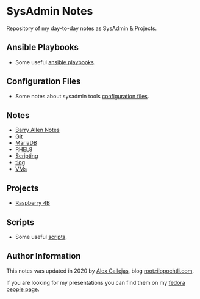 # SysAdmin Notes

Repository of my day-to-day notes as SysAdmin & Projects.

## Ansible Playbooks

- Some useful [ansible playbooks](https://github.com/rootzilopochtli/sysadmin-notes/tree/master/ansible-playbooks).

## Configuration Files

- Some notes about sysadmin tools [configuration files](https://github.com/rootzilopochtli/sysadmin-notes/tree/master/conf).

## Notes

- [Barry Allen Notes](https://github.com/rootzilopochtli/sysadmin-notes/blob/master/BarryAllenNotes.md)
- [Git](https://github.com/rootzilopochtli/sysadmin-notes/blob/master/git.md)
- [MariaDB](https://github.com/rootzilopochtli/sysadmin-notes/blob/master/MariaDB.md)
- [RHEL8](https://github.com/rootzilopochtli/sysadmin-notes/blob/master/rhel8.md)
- [Scripting](https://github.com/rootzilopochtli/sysadmin-notes/blob/master/scripting.md)
- [tlog](https://github.com/rootzilopochtli/sysadmin-notes/blob/master/tlog.md)
- [VMs](https://github.com/rootzilopochtli/sysadmin-notes/blob/master/vms.md)

## Projects

- [Raspberry 4B](https://github.com/rootzilopochtli/sysadmin-notes/tree/master/raspberry4b)  


## Scripts

- Some useful [scripts](https://github.com/rootzilopochtli/sysadmin-notes/tree/master/scripts).

## Author Information

This notes was updated in 2020 by [Alex Callejas](https://www.twitter.com/dark_axl), blog [rootzilopochtli.com](https://www.rootzilopochtli.com/).

If you are looking for my presentations you can find them on my [fedora people page](https://darkaxl017.fedorapeople.org/slides/).
